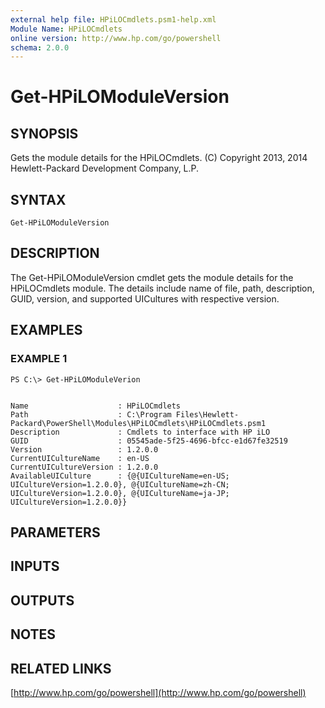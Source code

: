 ```yaml
---
external help file: HPiLOCmdlets.psm1-help.xml
Module Name: HPiLOCmdlets
online version: http://www.hp.com/go/powershell
schema: 2.0.0
---
```


# Get-HPiLOModuleVersion

## SYNOPSIS
Gets the module details for the HPiLOCmdlets.
(C) Copyright 2013, 2014 Hewlett-Packard Development Company, L.P.

## SYNTAX

```
Get-HPiLOModuleVersion
```

## DESCRIPTION
The Get-HPiLOModuleVersion cmdlet gets the module details for the HPiLOCmdlets module.
The details include name of file, path, description, GUID, version, and supported UICultures with respective version.

## EXAMPLES

### EXAMPLE 1
```
PS C:\> Get-HPiLOModuleVerion
		
		
Name                    : HPiLOCmdlets
Path                    : C:\Program Files\Hewlett-Packard\PowerShell\Modules\HPiLOCmdlets\HPiLOCmdlets.psm1
Description             : Cmdlets to interface with HP iLO
GUID                    : 05545ade-5f25-4696-bfcc-e1d67fe32519
Version                 : 1.2.0.0
CurrentUICultureName    : en-US
CurrentUICultureVersion : 1.2.0.0
AvailableUICulture      : {@{UICultureName=en-US; UICultureVersion=1.2.0.0}, @{UICultureName=zh-CN; UICultureVersion=1.2.0.0}, @{UICultureName=ja-JP; UICultureVersion=1.2.0.0}}
```

## PARAMETERS

## INPUTS

## OUTPUTS

## NOTES

## RELATED LINKS

[http://www.hp.com/go/powershell](http://www.hp.com/go/powershell)

